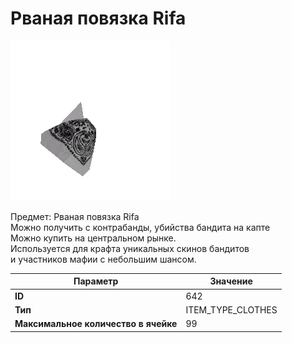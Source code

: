 # Рваная повязка Rifa

![Item Image](../img/642.webp?raw=true)

Предмет: Рваная повязка Rifa<br>Можно получить с контрабанды, убийства бандита на капте<br>Можно купить на центральном рынке. <br>Используется для крафта уникальных скинов бандитов<br>и участников мафии с небольшим шансом.


| Параметр | Значение |
|----------|----------|
| **ID** | 642 |
| **Тип** | ITEM_TYPE_CLOTHES |
| **Максимальное количество в ячейке** | 99 |

